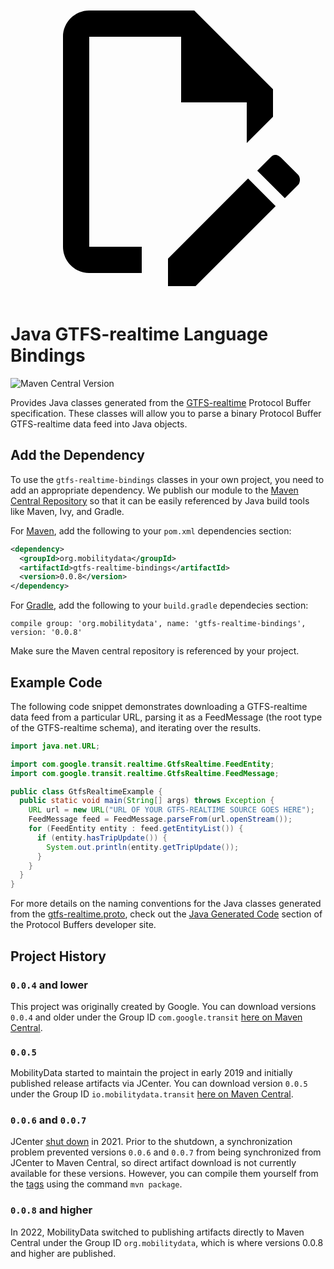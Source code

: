 <a class="pencil-link" href="https://github.com/MobilityData/gtfs-realtime-bindings/edit/master/java/README.md" title="Edit this page" target="_blank">
    <svg class="pencil" xmlns="http://www.w3.org/2000/svg" viewBox="0 0 24 24"><path d="M10 20H6V4h7v5h5v3.1l2-2V8l-6-6H6c-1.1 0-2 .9-2 2v16c0 1.1.9 2 2 2h4v-2m10.2-7c.1 0 .3.1.4.2l1.3 1.3c.2.2.2.6 0 .8l-1 1-2.1-2.1 1-1c.1-.1.2-.2.4-.2m0 3.9L14.1 23H12v-2.1l6.1-6.1 2.1 2.1Z"></path></svg>
  </a>
  
# Java GTFS-realtime Language Bindings

![Maven Central Version](https://img.shields.io/maven-central/v/org.mobilitydata/gtfs-realtime-bindings.svg)

Provides Java classes generated from the [GTFS-realtime](https://github.com/google/transit/tree/master/gtfs-realtime)
Protocol Buffer specification.  These classes will allow you to parse a binary Protocol Buffer
GTFS-realtime data feed into Java objects.

## Add the Dependency 

To use the `gtfs-realtime-bindings` classes in your own project, you need to add
an appropriate dependency.  We publish our module to the [Maven Central Repository](http://search.maven.org/)
so that it can be easily referenced by Java build tools like Maven, Ivy, and Gradle.

For [Maven](http://maven.apache.org/), add the following to your `pom.xml`
dependencies section:

```xml
<dependency>
  <groupId>org.mobilitydata</groupId>
  <artifactId>gtfs-realtime-bindings</artifactId>
  <version>0.0.8</version>
</dependency>
```

For [Gradle](https://www.gradle.org/), add the following to your `build.gradle`
dependecies section:

```
compile group: 'org.mobilitydata', name: 'gtfs-realtime-bindings', version: '0.0.8'
```

Make sure the Maven central repository is referenced by your project.

## Example Code

The following code snippet demonstrates downloading a GTFS-realtime data feed
from a particular URL, parsing it as a FeedMessage (the root type of the
GTFS-realtime schema), and iterating over the results.

```java
import java.net.URL;

import com.google.transit.realtime.GtfsRealtime.FeedEntity;
import com.google.transit.realtime.GtfsRealtime.FeedMessage;

public class GtfsRealtimeExample {
  public static void main(String[] args) throws Exception {
    URL url = new URL("URL OF YOUR GTFS-REALTIME SOURCE GOES HERE");
    FeedMessage feed = FeedMessage.parseFrom(url.openStream());
    for (FeedEntity entity : feed.getEntityList()) {
      if (entity.hasTripUpdate()) {
        System.out.println(entity.getTripUpdate());
      }
    }
  }
}
```

For more details on the naming conventions for the Java classes generated from
the [gtfs-realtime.proto](https://github.com/google/transit/blob/master/gtfs-realtime/proto/gtfs-realtime.proto),
check out the [Java Generated Code](https://developers.google.com/protocol-buffers/docs/reference/java-generated)
section of the Protocol Buffers developer site.

## Project History

### `0.0.4` and lower
This project was originally created by Google. You can download versions `0.0.4` and older under the Group ID `com.google.transit` [here on Maven Central](https://search.maven.org/search?q=g:com.google.transit%20AND%20a:gtfs-realtime-bindings).

### `0.0.5`
MobilityData started to maintain the project in early 2019 and initially published release artifacts via JCenter. You can download version `0.0.5` under the Group ID `io.mobilitydata.transit` [here on Maven Central](https://search.maven.org/artifact/io.mobilitydata.transit/gtfs-realtime-bindings).

### `0.0.6` and `0.0.7`
JCenter [shut down](https://jfrog.com/blog/into-the-sunset-bintray-jcenter-gocenter-and-chartcenter/) in 2021. Prior to the shutdown, a synchronization problem prevented versions `0.0.6` and `0.0.7` from being synchronized from JCenter to Maven Central, so direct artifact download is not currently available for these versions. However, you can compile them yourself from the [tags](https://github.com/MobilityData/gtfs-realtime-bindings/tags) using the command `mvn package`.

### `0.0.8` and higher
In 2022, MobilityData switched to publishing artifacts directly to Maven Central under the Group ID `org.mobilitydata`, which is where versions 0.0.8 and higher are published.
